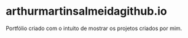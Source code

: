 # arthurmartinsalmeidagithub.io
Portfólio criado com o intuito de mostrar os projetos criados por mim.
